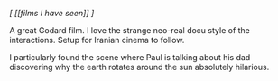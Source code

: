 *[ [[films I have seen]] ]*

A great Godard film. I love the strange neo-real docu style of the interactions. Setup for Iranian cinema to follow. 

I particularly found the scene where Paul is talking about his dad discovering why the earth rotates around the sun absolutely hilarious. 